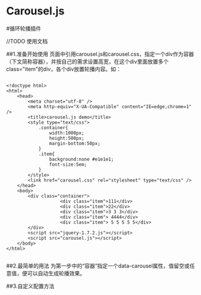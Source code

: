 Carousel.js
===========

#循环轮播插件

//TODO 使用文档

##1.准备开始使用
页面中引用carousel.js和carousel.css，指定一个div作为容器（下文简称容器），并按自己的需求设置高宽，在这个div里面放置多个class="item"的div，各个div放置轮播内容。如：
<pre><code>
&lt;!doctype html&gt;
&lt;html&gt;
    &lt;head&gt;
        &lt;meta charset="utf-8" /&gt;
        &lt;meta http-equiv="X-UA-Compatible" content="IE=edge,chrome=1" /&gt;
        &lt;title&gt;carousel.js demo&lt;/title&gt;
        &lt;style type="text/css"&gt;
            .container{
                width:1000px;
                height:500px;
                margin-bottom:50px;
            }
            .item{
                background:none #e1e1e1;
                font-size:5em;
            }
        &lt;/style&gt;
        &lt;link href="carousel.css" rel="stylesheet" type="text/css" /&gt;
    &lt;/head&gt;
    &lt;body&gt;
        &lt;div class="container"&gt;
                    &lt;div class="item"&gt;111&lt;/div&gt;
                    &lt;div class="item"&gt;22&lt;/div&gt;
                    &lt;div class="item"&gt;3 3 3&lt;/div&gt;
                    &lt;div class="item"&gt; 4444&lt;/div&gt;
                    &lt;div class="item"&gt; 5 5 5 5 5&lt;/div&gt;
        &lt;/div&gt;
        &lt;script src="jquery-1.7.2.js"&gt;&lt;/script&gt;
        &lt;script src="carousel.js"&gt;&lt;/script&gt;
    &lt;/body&gt;
&lt;/html&gt;

</code></pre>

##2.最简单的用法
为第一步中的“容器”指定一个data-carousel属性，值留空或任意值，便可以自动生成轮播效果。

##3.自定义配置方法
